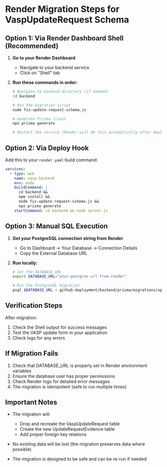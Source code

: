 # Render Migration Steps for VaspUpdateRequest Schema

## Option 1: Via Render Dashboard Shell (Recommended)

1. **Go to your Render Dashboard**
   - Navigate to your backend service
   - Click on "Shell" tab

2. **Run these commands in order:**
   ```bash
   # Navigate to backend directory (if needed)
   cd backend

   # Run the migration script
   node fix-update-request-schema.js

   # Generate Prisma client
   npx prisma generate

   # Restart the service (Render will do this automatically after deploy)
   ```

## Option 2: Via Deploy Hook

Add this to your `render.yaml` build command:
```yaml
services:
  - type: web
    name: vasp-backend
    env: node
    buildCommand: |
      cd backend && 
      npm install && 
      node fix-update-request-schema.js &&
      npx prisma generate
    startCommand: cd backend && node server.js
```

## Option 3: Manual SQL Execution

1. **Get your PostgreSQL connection string from Render**
   - Go to Dashboard → Your Database → Connection Details
   - Copy the External Database URL

2. **Run locally:**
   ```bash
   # Set the DATABASE_URL
   export DATABASE_URL="your-postgres-url-from-render"

   # Run the PostgreSQL migration
   psql $DATABASE_URL < github-deployment/backend/prisma/migrations/update_vasp_request_schema_postgres.sql
   ```

## Verification Steps

After migration:
1. Check the Shell output for success messages
2. Test the VASP update form in your application
3. Check logs for any errors

## If Migration Fails

1. Check that DATABASE_URL is properly set in Render environment variables
2. Ensure the database user has proper permissions
3. Check Render logs for detailed error messages
4. The migration is idempotent (safe to run multiple times)

## Important Notes

- The migration will:
  - Drop and recreate the VaspUpdateRequest table
  - Create the new UpdateRequestEvidence table
  - Add proper foreign key relations
  
- No existing data will be lost (the migration preserves data where possible)
- The migration is designed to be safe and can be re-run if needed